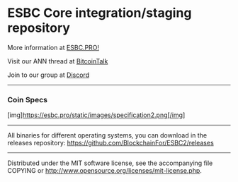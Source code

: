 ESBC Core integration/staging repository
======================================
More information at [ESBC.PRO!](http://esbc.pro/)

Visit our ANN thread at [BitcoinTalk](https://bitcointalk.org/index.php?topic=4889530.0)

Join to our group at [Discord](https://discord.gg/C6t23JH)

***

### Coin Specs

[img]https://esbc.pro/static/images/specification2.png[/img]

***
All binaries for different operating systems, you can download in the releases repository:
https://github.com/BlockchainFor/ESBC2/releases

***
Distributed under the MIT software license, see the accompanying file COPYING or http://www.opensource.org/licenses/mit-license.php.
